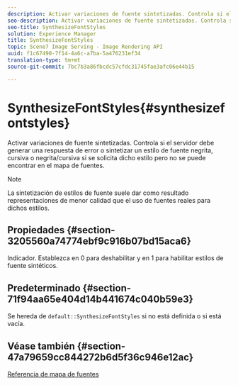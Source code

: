 ```yaml
---
description: Activar variaciones de fuente sintetizadas. Controla si el servidor debe generar una respuesta de error o sintetizar un estilo de fuente negrita, cursiva o negrita/cursiva si se solicita dicho estilo pero no se puede encontrar en el mapa de fuentes.
seo-description: Activar variaciones de fuente sintetizadas. Controla si el servidor debe generar una respuesta de error o sintetizar un estilo de fuente negrita, cursiva o negrita/cursiva si se solicita dicho estilo pero no se puede encontrar en el mapa de fuentes.
seo-title: SynthesizeFontStyles
solution: Experience Manager
title: SynthesizeFontStyles
topic: Scene7 Image Serving - Image Rendering API
uuid: f1c67490-7f14-4a6c-a7ba-5a476231ef34
translation-type: tm+mt
source-git-commit: 7bc7b3a86fbcdc57cfdc31745fae3afc06e44b15

---
```



# SynthesizeFontStyles{#synthesizefontstyles}

Activar variaciones de fuente sintetizadas. Controla si el servidor debe generar una respuesta de error o sintetizar un estilo de fuente negrita, cursiva o negrita/cursiva si se solicita dicho estilo pero no se puede encontrar en el mapa de fuentes.

>[!NOTE]
>
>La sintetización de estilos de fuente suele dar como resultado representaciones de menor calidad que el uso de fuentes reales para dichos estilos.

## Propiedades {#section-3205560a74774ebf9c916b07bd15aca6}

Indicador. Establezca en 0 para deshabilitar y en 1 para habilitar estilos de fuente sintéticos.

## Predeterminado {#section-71f94aa65e404d14b441674c040b59e3}

Se hereda de `default::SynthesizeFontStyles` si no está definida o si está vacía.

## Véase también {#section-47a79659cc844272b6d5f36c946e12ac}

[Referencia de mapa de fuentes](../../../../../is-api/image-catalog/image-serving-api-ref/c-image-catalog-reference/c-font-map-reference/c-font-map-reference.md#concept-f81f319d03c646c5a8ef87b3277dd37d)
